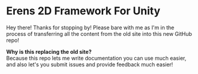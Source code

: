 # Erens 2D Framework For Unity

Hey there! Thanks for stopping by! Please bare with me as I'm in the process of transferring all the content from the old site into this new GitHub repo!

**Why is this replacing the old site?**<br>
Because this repo lets me write documentation you can use much easier, and also let's you submit issues and provide feedback much easier!
